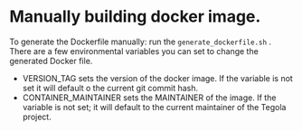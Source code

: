 # Manually building docker image.

  To generate the Dockerfile manually:
run the `generate_dockerfile.sh` . There are a few environmental variables you can set to change the generated Docker file. 

*  VERSION_TAG  sets the version of the docker image. If the variable is not set it will default o the current git commit hash.
* CONTAINER_MAINTAINER sets the MAINTAINER of the image. If the variable is not set; it will default to the current maintainer of the Tegola project.
